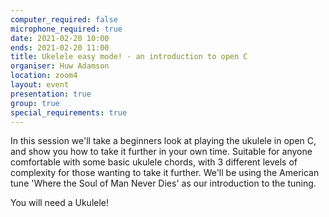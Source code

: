 ```yaml
---
computer_required: false
microphone_required: true
date: 2021-02-20 10:00
ends: 2021-02-20 11:00
title: Ukelele easy mode! - an introduction to open C
organiser: Huw Adamson
location: zoom4
layout: event
presentation: true
group: true
special_requirements: true
---
```

In this session we'll take a beginners look at playing the ukulele in open C, and show you how to take it further in your own time. Suitable for anyone comfortable with some basic ukulele chords, with 3 different levels of complexity for those wanting to take it further. We'll be using the American tune 'Where the Soul of Man Never Dies' as our introduction to the tuning.

You will need a Ukulele!
